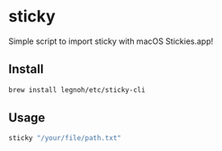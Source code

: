 # sticky

Simple script to import sticky with macOS Stickies.app!

## Install

```sh
brew install legnoh/etc/sticky-cli
```

## Usage

```sh
sticky "/your/file/path.txt"
```
